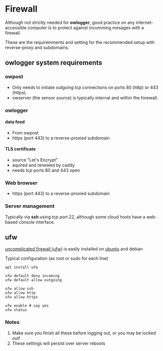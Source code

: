# Firewall

Although not strictly needed for __owlogger__, good practice on any internet-accessible computer is to protect against incomming mesages with a firewall.

These are the requiremments and setting for the recommended setup with reverse-proxy and subdomains.

## owlogger system requirements

### owpost

* Only needs to initiate outgoing *tcp* connections on ports 80 (http) or 443 (https).
* owserver (the sensor source) is typically internal and within the forewall.

### owlogger

#### data feed

* From owpost
* https (port 443) to a reverse-proxied subdomain

#### TLS certificate

* source "Let's Encrypt"
* aquired and renewed by caddy
* needs *tcp* ports 80 and 443 open

### Web browser

* https (port 443) to a reverse-proxied subdomain

### Server management

Typically via __ssh__ using *tcp* port 22, although some cloud hosts have a web-based console interface.

## ufw

[uncomplicated firewall (ufw)](https://wiki.debian.org/Uncomplicated%20Firewall%20%28ufw%29) is easily installed on [ubuntu](https://www.digitalocean.com/community/tutorials/how-to-set-up-a-firewall-with-ufw-on-ubuntu) and debian

Typical configuration (as root or sudo for each line)

```
apt install ufw

ufw default deny incoming
ufw default allow outgoing

ufw allow ssh
ufw allow http
ufw allow https

ufw enable # say yes
ufw status
```

### Notes

1. Make sure you finish all these before logging out, or you may be locked out!
2. These settings will persist over server reboots
